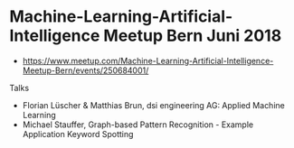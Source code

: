 # Machine-Learning-Artificial-Intelligence Meetup Bern Juni 2018

- https://www.meetup.com/Machine-Learning-Artificial-Intelligence-Meetup-Bern/events/250684001/

Talks
- Florian Lüscher & Matthias Brun, dsi engineering AG: Applied Machine Learning
- Michael Stauffer, Graph-based Pattern Recognition - Example Application Keyword Spotting